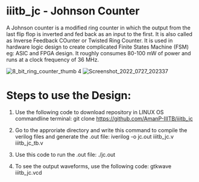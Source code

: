 # iiitb_jc - Johnson Counter
A Johnson counter is a modified ring counter in which the output from the last flip flop is inverted and fed back as an input to the first. It is also called as Inverse Feedback COunter or Twisted Ring Counter. It is used in hardware logic design to create complicated Finite States Machine (FSM) eg: ASIC and FPGA design. It roughly consumes 80-100 mW of power and runs at a clock frequency of 36 MHz.

![8_bit_ring_counter_thumb 4](https://user-images.githubusercontent.com/110079634/181281038-1708f9c6-5df8-4081-8218-e5faf6324e43.gif)
![Screenshot_2022_0727_202337](https://user-images.githubusercontent.com/110079634/181281826-20a08f49-3556-4692-81ff-653e161e60fa.jpg)


# Steps to use the Design:

1. Use the following code to download repository in LINUX OS commandline terminal:
 git clone https://github.com/AmanP-IIITB/iiitb_jc
 
2. Go to the approriate directory and write this command to compile the verilog files and generate the .out file:
   iverilog -o jc.out iiitb_jc.v iiitb_jc_tb.v
   
3. Use this code to run the .out file:
   ./jc.out
   
4. To see the output waveforms, use the following code:
   gtkwave iiitb_jc.vcd
